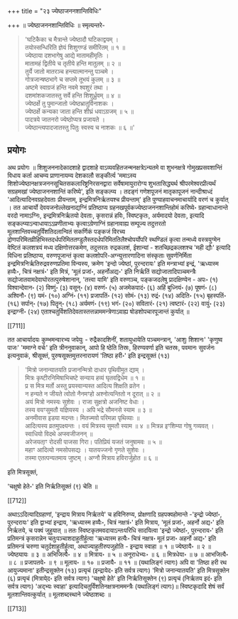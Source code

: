 +++
title = "२३ ज्येष्ठाजननशान्तिविधिः"

+++
॥ ज्येष्ठाजननशान्तिविधिः ॥ स्मृत्यन्तरे- 

> 'घटिकैका च मैत्रान्ते ज्येष्ठादौ घटिकाद्वयम् ।  
तयोस्सन्धिरिति ज्ञेयं शिशुगण्डं समीरितम् ॥ १ ॥  
ज्येष्ठाया दशभागेषु आद्ये मातामहीमृतिः ।  
मातामहं द्वितीये च तृतीये हन्ति मातुलम् ॥ २ ॥  
तुर्ये जातो मातरञ्च हन्त्यात्मानन्तु पञ्चमे ।  
गोत्रजान्षष्ठभागे च सप्तमे तूभयं कुलम् ॥ ३ ॥  
अष्टमे स्वाग्रजं हन्ति नवमे श्वशुरं तथा ।  
दशमांशकजातस्तु सर्वे हन्ति शिशुर्ध्रुवम् ॥ ४ ॥  
ज्येष्ठर्क्षे तु पुमान्जातो ज्येष्ठभ्रातुर्विनाशकः ।  
ज्येष्ठर्क्षे कन्यका जाता हन्ति शीघ्रं धवाऽग्रजम् ॥ ५ ॥  
पादत्रये जातनरो ज्येष्ठोप्यत्र प्रजायते ।  
ज्येष्ठान्त्यपादजातस्तु पितुः स्वस्य च नाशकः ॥ ६ ॥' 

## प्रयोगः
अथ प्रयोगः ॥ शिशुजननादेकादशाहे द्वादशाहे वाऽव्यवहितजन्मनक्षत्रेऽन्यतमे वा शुभनक्षत्रे गोमुखप्रसवशान्तिं विधाय कर्ता आचम्य प्राणानायम्य देशकालौ सङ्कीर्त्य 'ममाऽस्य शिशोज्येष्ठानक्षत्रजननसूचितसकलारिष्ट्रनिरसनद्वारा सर्वेषामायुरारोग्य शुभतासिद्ध्यर्थ श्रीपरमेश्वरप्रीत्यर्थं सग्रहमखां ज्येष्ठाजननशान्तिं करिष्ये', इति सङ्कल्प्य । तदङ्गं गणेशपूजनं मातृकापूजनं नान्दीश्राध्दं 'आदित्यादिनवग्रहदेवताः प्रीयन्ताम्, इन्द्रमित्रनिर्ऋतयश्च प्रीयन्ताम्' इति पुण्याहवाचनमाचार्यादि वरणं च कुर्यात् । तत आचार्यो देवयजनोल्लेखनाद्यग्निं प्रतिष्ठाप्य ग्रहनखपूर्वकज्येष्ठाजननशान्तिहोमं करिष्ये॰ ग्रहान्वाधानान्ते वरदो नामाऽग्निः, इन्द्रमित्रनिर्ऋतयो देवताः, कृसरान्नं हविः, स्विष्टकृतः, अर्यमादयो देवताः, इत्यादि सङ्कल्प्याऽन्वाधायाऽऽप्रणीताभ्यः कृत्वाऽग्रेणाग्निं ग्रहानावाह्य सम्पूज्य तदुत्तरतो मूलशान्तिवच्चतुर्विंशतिदलान्वितं सकर्णिकं पङ्कजं विरच्य द्रोणपरिमितव्रीहिभिस्तदर्धपरिमिततण्डुलैस्तदर्धपरिमिततिलैश्चोपर्योपरि स्थण्डिलं कृत्वा तन्मध्ये वस्त्रयुग्मेन वेष्टितं कलशत्रयं मध्य दक्षिणोत्तरकमेण, तदुत्तरतः रुद्रकलशं, ईशान्यां - शतच्छिद्रकलशश्च 'मही द्यौः' इत्यादि विधिना प्रतिष्ठाप्य, वरुणपूजान्तं कृत्वा कलशोपरि-अग्न्युत्तारणादिना संस्कृताः सुवर्णनिर्मिता इन्द्रमित्रनिर्ऋतिरुद्रवरुणप्रतिमा विन्यस्य, क्रमेण 'इन्दो ज्येष्ठां, पुरन्दरायः' इति मन्त्राभ्यां इन्द्रं, 'ऋध्यास्म हव्यैः॰, चित्रं नक्षत्रं॰' इति मित्रं, 'मूलं प्रजां॰, अहर्नोअद्य॰' इति निर्ऋतिं सद्योजातादिपञ्चमन्त्रैः सद्योजातवामदेवाघोरतत्पुरुषेशानान्, 'तत्त्वा यामि' इति वरुणञ्च, पङ्कजदलेषु प्रादक्षिण्येन - अपः॰ (१) विश्वान्देवान॰ (२) विष्णुं॰ (३) वसून्॰ (४) वरुणं॰ (५) अजमेकपादं॰ (६) अहिं बुध्नियं॰ (७) पूषणं॰ (८) अश्विनौ॰ (९) यमं॰ (१०) अग्निं॰ (११) प्रजापतिं॰ (१२) सोमं॰ (१३) रुद्रं॰ (१४) अदिति॰ (१५) बृहस्पतिं॰ (१६) सर्पान्॰ (१७) पितॄन्॰ (१८) अर्यमणं॰ (१९) भगं॰ (२०) सवितारं॰ (२१) त्वष्टारं॰ (२२) वायुं॰ (२३) इन्द्राग्नी॰ (२४) एताश्चतुर्विशतिदेवतास्तत्तन्नाममन्त्रेणाऽवाह्य षोडशोपचारपूजान्तं कुर्यात् ॥ 

[[711]]

तत आचार्यादयः कुम्भमन्वारभ्य जपेयुः - रुद्रैकादशिनीं, शतायुधायेति पञ्चमन्त्रान्, 'आशुः शिशानः' 'कृणुष्व पाजः' 'ममाग्ने वर्चः' इति त्रीननुवाकान्, आपो हि ष्ठेति तिस्रः, हिरण्यवर्णा इति चतस्रः, पवमानः सुवर्जनः इत्यनुवाकं, श्रीसूक्तं, पुरुषसूक्तमुत्तरनारायणं 'तिष्ठा हरी॰' इति इन्द्रसूक्तं (१३)

> 'मित्रो जनान्यातयति प्रजानन्मित्रो दाधार पृथिवीमुत द्याम् ।  
 मित्रः कृष्टीरनिमिषाभिचष्टे सन्याय हव्यं घृतवद्विधेम ॥ १ ॥  
 प्र स मित्र मर्तो अस्तु प्रयस्वान्यस्त आदित्य शिक्षति व्रतेन ।  
 न हन्यते न जीयते त्वोतो नैनमꣳहो अश्नोत्यन्तितो न दूरात् ॥ २ ॥  
 अयं मित्रो नमस्यः सुशेवः । राजा सुक्षत्रो अजनिष्ट वेधाः ।  
 तस्य वयꣳसुमतौ यज्ञियस्य । अपि भद्रे सौमनसे स्याम ॥ ३ ॥  
 अनमीवास इडया मदन्तः। मितज्मवो परिमन्ना पृथिव्याः ॥  
 आदित्यस्य व्रतमुपक्ष्यन्तः । वयं मित्रस्य सुमतौ स्याम ॥ ४ ॥ 
 मित्रन्न इꣳशिम्या गोषु गव्यवत् । स्वाधियो विदथे अप्स्वजीजनन् ॥  
 अरेजयता्ꣳ रोदसी पाजसा गिरा। पतिप्रियं यजतं जनुषामवः ॥ ५ ॥  
 महाꣳ आदित्यो नमसोपसद्यः । यातयज्जनो गृणते सुशेवः ।  
 तस्मा एतत्पन्यतमाय जुष्टम् ।  अग्नौ मित्राय हविरार्जुहोत ॥ ६ ॥
 
 इति मित्रसूक्तं, 
 
 'चक्षुषो हेते॰' इति निर्ऋतिसूक्तं (९) चेति ॥ 
 
 [[712]]
 
 अथाऽऽदित्यादिग्रहाणां, 'इन्द्राय मित्राय निर्ऋतये' च हविनिरुप्य, प्रोक्षणादि ग्रहपक्वहोमान्ते -'इन्द्रो ज्येष्ठां॰, पुरन्दरायः' इति द्वाभ्यां इन्द्राय, 'ऋध्यास्म हव्यैः॰, चित्रं नक्षत्रं॰' इति मित्राय, 'मूलं प्रजां॰, अहर्नो अद्य॰' इति निर्ऋतये, च पक्वं जुहुयात् ॥ ततः स्विष्टकृतमवदायाऽन्तःपरिधि सादयित्वा 'इन्द्रो ज्येष्ठां॰, पुरन्दराय॰' इति प्रतिमन्त्रं कृसरान्नेन चतुःपञ्चाशदाहुतीर्हुत्वा 'ऋध्यास्म हत्यैः॰ चित्रं नक्षत्र॰ मूलं प्रजा॰ अहर्नो अद्य॰' इति प्रतिमन्त्रं चरुणा चतुर्दशाहुतीर्हुत्वा, अथाज्याहुतीरुपजुहोति - इन्द्राय स्वाहा ॥ १ ॥ ज्येष्ठायै॰ ॥ २ ॥ ज्येष्ठ्यायः ॥ ३ ॥ अभिजित्यै॰ ॥ ४ ॥ मित्राय॰ ॥ ५ ॥ अनूराधेभ्यः॰ ॥ ६ ॥ मित्रधेया॰ ॥ ७ ॥ आभजित्यै॰ ॥ ८ ॥ प्रजापतये॰ ॥ ९ ॥ मूलाय॰ ॥ १० ॥ प्रजायै॰ ॥ ११ ॥ (यथालिङ्गं त्यागः) अपि वा 'तिष्ठा हरी रथ आयुज्यमाना' इतीन्द्रसूक्तेन (१३) प्रत्यृचं (इन्द्रायेद॰ इति सर्वत्र त्यागः) 'मित्रो जनान्यातयति' इति मित्रसूक्तेन (६) प्रत्यृचं (मित्राये्द॰ इति सर्वत्र त्यागः) 'चक्षुषो हेते' इति निर्ऋतिसूक्तेन (९) प्रत्यृचं (निर्ऋतय इदं॰ इति सर्वत्र त्यागः) 'अद्भ्यः स्वाहा' इत्यादिचतुर्विंशतिनक्षत्रनाममन्त्रैः (यथालिङ्गं त्यागः)॥ स्विष्टकृदादि शेषं सर्वं मूलशान्तिवत्कुर्यात् ॥ मूलशब्दस्थाने ज्येष्ठाशब्दः ॥

 [[713]]